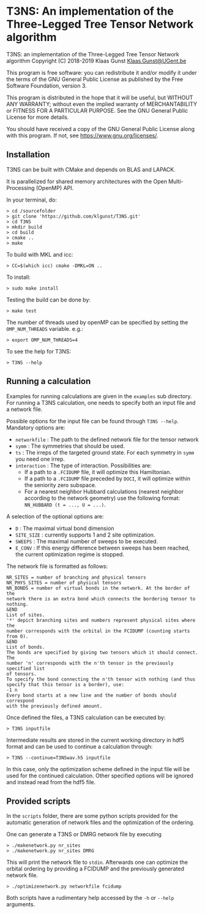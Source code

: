 T3NS: An implementation of the Three-Legged Tree Tensor Network algorithm
=========================================================================

T3NS: an implementation of the Three-Legged Tree Tensor Network algorithm
Copyright (C) 2018-2019 Klaas Gunst <Klaas.Gunst@UGent.be>

This program is free software: you can redistribute it and/or modify
it under the terms of the GNU General Public License as published by
the Free Software Foundation, version 3.

This program is distributed in the hope that it will be useful,
but WITHOUT ANY WARRANTY; without even the implied warranty of
MERCHANTABILITY or FITNESS FOR A PARTICULAR PURPOSE.  See the
GNU General Public License for more details.

You should have received a copy of the GNU General Public License
along with this program.  If not, see <https://www.gnu.org/licenses/>.

Installation
------------

T3NS can be built with CMake and depends on BLAS and LAPACK.

It is parallelized for shared memory architectures with the 
Open Multi-Processing (OpenMP) API.

In your terminal, do:

    > cd /sourcefolder
    > git clone 'https://github.com/klgunst/T3NS.git'
    > cd T3NS
    > mkdir build
    > cd build
    > cmake ..
    > make

To build with MKL and icc:

    > CC=$(which icc) cmake -DMKL=ON ..

To install:

    > sudo make install

Testing the build can be done by:

    > make test

The number of threads used by openMP can be specified by setting the 
`OMP_NUM_THREADS` variable. e.g.:

    > export OMP_NUM_THREADS=4

To see the help for T3NS:

    > T3NS --help

Running a calculation
---------------------

Examples for running calculations are given in the `examples` sub directory.
For running a T3NS calculation, one needs to specify both an input file and a
network file.

Possible options for the input file can be found through `T3NS --help`.
Mandatory options are:

* `networkfile` : The path to the defined network file for the tensor network
* `symm` : The symmetries that should be used.
* `ts` : The irreps of the targeted ground state. For each symmetry in
  `symm` you need one irrep.
* `interaction` : The type of interaction. Possibilities are:
    * If a path to a `.FCIDUMP` file, it will optimize this Hamiltonian.
    * If a path to a `.FCIDUMP` file preceded by `DOCI`, it will optimize
      within the seniority zero subspace.
    * For a nearest neighbor Hubbard calculations (nearest neighbor
      according to the network geometry) use the following format: 
      `NN_HUBBARD (t = ..., U = ...)`.

A selection of the optional options are:

* `D` : The maximal virtual bond dimension
* `SITE_SIZE` : currently supports 1 and 2 site optimization.
* `SWEEPS` : The maximal number of sweeps to be executed.
* `E_CONV` : If this energy difference between sweeps has been reached, the
  current optimization regime is stopped.

The network file is formatted as follows:
    
    NR_SITES = number of branching and physical tensors
    NR_PHYS_SITES = number of physical tensors
    NR_BONDS = number of virtual bonds in the network. At the border of the
    network there is an extra bond which connects the bordering tensor to
    nothing.
    &END
    List of sites. 
    '*' depict branching sites and numbers represent physical sites where the
    number corresponds with the orbital in the FCIDUMP (counting starts from 0).
    &END
    List of bonds.
    The bonds are specified by giving two tensors which it should connect. The
    number 'n' corresponds with the n'th tensor in the previously specified list
    of tensors. 
    To specify the bond connecting the n'th tensor with nothing (and thus
    specify that this tensor is a border), use:
    -1 n
    Every bond starts at a new line and the number of bonds should correspond
    with the previously defined amount.

Once defined the files, a T3NS calculation can be executed by:

    > T3NS inputfile

Intermediate results are stored in the current working directory in hdf5 format
and can be used to continue a calculation through:
    
    > T3NS --continue=T3NSwav.h5 inputfile

In this case, only the optimization scheme defined in the input file will be
used for the continued calculation. Other specified options will be ignored and
instead read from the hdf5 file.

Provided scripts
----------------

In the `scripts` folder, there are some python scripts provided for the
automatic generation of network files and the optimization of the ordering.

One can generate a T3NS  or DMRG network file by executing

    > ./makenetwork.py nr_sites
    > ./makenetwork.py nr_sites DMRG

This will print the network file to `stdin`. Afterwards one can optimize the
orbital ordering by providing a FCIDUMP and the previously generated network
file.
    
    > ./optimizenetwork.py networkfile fcidump

Both scripts have a rudimentary help accessed by the `-h` or `--help` arguments.

